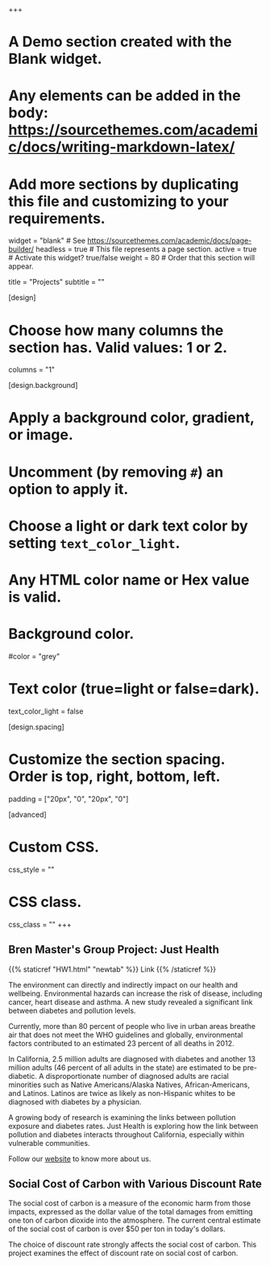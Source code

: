 +++
# A Demo section created with the Blank widget.
# Any elements can be added in the body: https://sourcethemes.com/academic/docs/writing-markdown-latex/
# Add more sections by duplicating this file and customizing to your requirements.

widget = "blank"  # See https://sourcethemes.com/academic/docs/page-builder/
headless = true  # This file represents a page section.
active = true  # Activate this widget? true/false
weight = 80  # Order that this section will appear.

title = "Projects"
subtitle = ""

[design]
  # Choose how many columns the section has. Valid values: 1 or 2.
  columns = "1"

[design.background]
  # Apply a background color, gradient, or image.
  #   Uncomment (by removing `#`) an option to apply it.
  #   Choose a light or dark text color by setting `text_color_light`.
  #   Any HTML color name or Hex value is valid.

  # Background color.
   #color = "grey"
   
  # Text color (true=light or false=dark).
  text_color_light = false

[design.spacing]
  # Customize the section spacing. Order is top, right, bottom, left.
  padding = ["20px", "0", "20px", "0"]

[advanced]
 # Custom CSS. 
 css_style = ""
 
 # CSS class.
 css_class = ""
+++

## Bren Master's Group Project: Just Health ##
{{% staticref "HW1.html" "newtab" %}} Link {{% /staticref %}}

The environment can directly and indirectly impact on our health and wellbeing. Environmental hazards can increase the risk of disease, including cancer, heart disease and asthma. A new study revealed a significant link between diabetes and pollution levels. 

Currently, more than 80 percent of people who live in urban areas breathe air that does not meet the WHO guidelines and globally, environmental factors contributed to an estimated 23 percent of all deaths in 2012.

In California, 2.5 million adults are diagnosed with diabetes and another 13 million adults (46 percent of all adults in the state) are estimated to be pre-diabetic. A disproportionate number of diagnosed adults are racial minorities such as Native Americans/Alaska Natives, African-Americans, and Latinos.  Latinos are twice as likely as non-Hispanic whites to be diagnosed with diabetes by a physician. 

A growing body of research is examining the links between pollution exposure and diabetes rates. Just Health is exploring how the link between pollution and diabetes interacts throughout California, especially within vulnerable communities.  

Follow our [website](https://www.brenjusthealth.com/) to know more about us.

## Social Cost of Carbon with Various Discount Rate ##
The social cost of carbon is a measure of the economic harm from those impacts, expressed as the dollar value of the total damages from emitting one ton of carbon dioxide into the atmosphere. The current central estimate of the social cost of carbon is over $50 per ton in today's dollars. 

The choice of discount rate strongly affects the social cost of carbon. This project examines the effect of discount rate on social cost of carbon.



